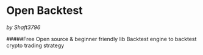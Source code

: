 # Open Backtest
*by Shaft3796*

#####Free Open source & beginner friendly lib
Backtest engine to backtest crypto trading strategy